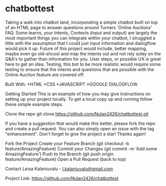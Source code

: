 # chatbottest
Taking a walk into chatbot land, incorporating a simple chatbot built on top of an HTML page to answer questions around Turners 'Online Auctions' FAQ.
Some learns, your Intents, Contexts (input and output) are largely the most important things you can integrate within your chatbot, I struggled a little with the assumption that I could just input information and dialogflow would pick it up. 
Future of this project would include, better mapping, maybe even go old-shcool and map the intents out and not rely soley on the Q&A's to gather than information for you. User steps, or possible UX is great here to get an idea. 
Testing, this bot to be more realistic would require some testing to ensure that the intents and questions that are possible with the Online Auction feature are covered off.

Built With:
*HTML
*CSS
*JAVASCRIPT
*GOOGLE DIALOGFLOW

Getting Started
This is an example of how you may give instructions on setting up your project locally. To get a local copy up and running follow these simple example steps.

Clone the repo
git clone https://github.com/Nulan2426/chatbottest.git


If you have a suggestion that would make this better, please fork the repo and create a pull request. You can also simply open an issue with the tag "enhancement". Don't forget to give the project a star! Thanks again!

Fork the Project
Create your Feature Branch (git checkout -b feature/AmazingFeature)
Commit your Changes (git commit -m 'Add some AmazingFeature')
Push to the Branch (git push origin feature/AmazingFeature)
Open a Pull Request
(back to top)



Contact
Leisa Kalaniuvalu - l.kalaniuvalu@gmail.com

Project Link: https://github.com/Nulan2426/chatbottest

